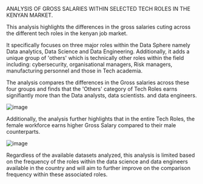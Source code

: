 ANALYSIS OF GROSS SALARIES WITHIN SELECTED TECH ROLES IN THE KENYAN MARKET.

This analysis highlights the differences in the gross salaries cuting across the different tech roles in the kenyan job market. 

It specifically focuses on three major roles within the Data Sphere namely Data analytics, Data Science and Data Engineering. Additionally, it adds a unique group of 'others' which is technically other roles within the field including: cybersecurity, organisational managers, Risk managers, manufacturing personnel and those in Tech academia. 


The analysis compares the differences in the Gross salaries across these four groups and finds that the 'Others' category of Tech Roles earns signifiantly more than the Data analysts, data scientists. and data engineers. 

![image](https://github.com/user-attachments/assets/9fdbc851-e8ed-40b4-a7f4-92d907020a26)




Additionally, the analysis further highlights that in the entire Tech Roles, the female workforce earns higher Gross Salary compared to their male counterparts. 

![image](https://github.com/user-attachments/assets/f0776493-2d3c-4129-9b56-14fa03c39698)



Regardless of the available datasets analyzed, this analysis is limited based on the frequency of the roles within the data science and data engineers available in the country and will aim to further improve on the comparison frequency within these associated roles. 
